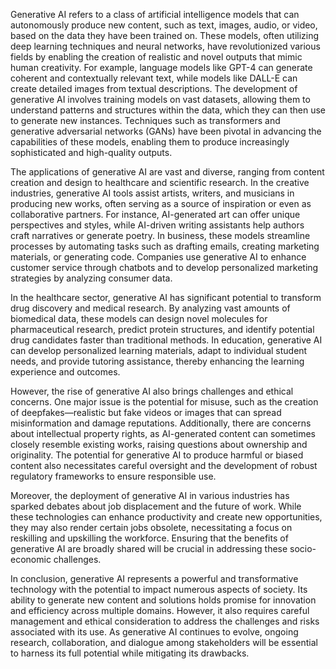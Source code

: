 Generative AI refers to a class of artificial intelligence models that can autonomously produce new content, such as text, images, audio, or video, based on the data they have been trained on. These models, often utilizing deep learning techniques and neural networks, have revolutionized various fields by enabling the creation of realistic and novel outputs that mimic human creativity. For example, language models like GPT-4 can generate coherent and contextually relevant text, while models like DALL-E can create detailed images from textual descriptions. The development of generative AI involves training models on vast datasets, allowing them to understand patterns and structures within the data, which they can then use to generate new instances. Techniques such as transformers and generative adversarial networks (GANs) have been pivotal in advancing the capabilities of these models, enabling them to produce increasingly sophisticated and high-quality outputs.

The applications of generative AI are vast and diverse, ranging from content creation and design to healthcare and scientific research. In the creative industries, generative AI tools assist artists, writers, and musicians in producing new works, often serving as a source of inspiration or even as collaborative partners. For instance, AI-generated art can offer unique perspectives and styles, while AI-driven writing assistants help authors craft narratives or generate poetry. In business, these models streamline processes by automating tasks such as drafting emails, creating marketing materials, or generating code. Companies use generative AI to enhance customer service through chatbots and to develop personalized marketing strategies by analyzing consumer data.

In the healthcare sector, generative AI has significant potential to transform drug discovery and medical research. By analyzing vast amounts of biomedical data, these models can design novel molecules for pharmaceutical research, predict protein structures, and identify potential drug candidates faster than traditional methods. In education, generative AI can develop personalized learning materials, adapt to individual student needs, and provide tutoring assistance, thereby enhancing the learning experience and outcomes.

However, the rise of generative AI also brings challenges and ethical concerns. One major issue is the potential for misuse, such as the creation of deepfakes—realistic but fake videos or images that can spread misinformation and damage reputations. Additionally, there are concerns about intellectual property rights, as AI-generated content can sometimes closely resemble existing works, raising questions about ownership and originality. The potential for generative AI to produce harmful or biased content also necessitates careful oversight and the development of robust regulatory frameworks to ensure responsible use.

Moreover, the deployment of generative AI in various industries has sparked debates about job displacement and the future of work. While these technologies can enhance productivity and create new opportunities, they may also render certain jobs obsolete, necessitating a focus on reskilling and upskilling the workforce. Ensuring that the benefits of generative AI are broadly shared will be crucial in addressing these socio-economic challenges.

In conclusion, generative AI represents a powerful and transformative technology with the potential to impact numerous aspects of society. Its ability to generate new content and solutions holds promise for innovation and efficiency across multiple domains. However, it also requires careful management and ethical consideration to address the challenges and risks associated with its use. As generative AI continues to evolve, ongoing research, collaboration, and dialogue among stakeholders will be essential to harness its full potential while mitigating its drawbacks.